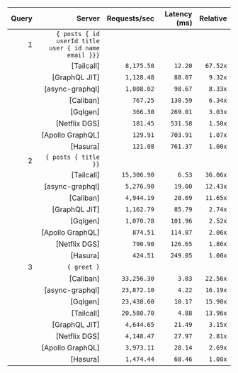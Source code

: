 <!-- PERFORMANCE_RESULTS_START -->

| Query | Server | Requests/sec | Latency (ms) | Relative |
|-------:|--------:|--------------:|--------------:|---------:|
| 1 | `{ posts { id userId title user { id name email }}}` |
|| [Tailcall] | `8,175.50` | `12.20` | `67.52x` |
|| [GraphQL JIT] | `1,128.48` | `88.07` | `9.32x` |
|| [async-graphql] | `1,008.02` | `98.67` | `8.33x` |
|| [Caliban] | `767.25` | `130.59` | `6.34x` |
|| [Gqlgen] | `366.30` | `269.01` | `3.03x` |
|| [Netflix DGS] | `181.45` | `531.58` | `1.50x` |
|| [Apollo GraphQL] | `129.91` | `703.91` | `1.07x` |
|| [Hasura] | `121.08` | `761.37` | `1.00x` |
| 2 | `{ posts { title }}` |
|| [Tailcall] | `15,306.90` | `6.53` | `36.06x` |
|| [async-graphql] | `5,276.90` | `19.00` | `12.43x` |
|| [Caliban] | `4,944.19` | `20.69` | `11.65x` |
|| [GraphQL JIT] | `1,162.79` | `85.79` | `2.74x` |
|| [Gqlgen] | `1,070.78` | `101.96` | `2.52x` |
|| [Apollo GraphQL] | `874.51` | `114.87` | `2.06x` |
|| [Netflix DGS] | `790.90` | `126.65` | `1.86x` |
|| [Hasura] | `424.51` | `249.05` | `1.00x` |
| 3 | `{ greet }` |
|| [Caliban] | `33,256.30` | `3.03` | `22.56x` |
|| [async-graphql] | `23,872.10` | `4.22` | `16.19x` |
|| [Gqlgen] | `23,438.60` | `10.17` | `15.90x` |
|| [Tailcall] | `20,580.70` | `4.88` | `13.96x` |
|| [GraphQL JIT] | `4,644.65` | `21.49` | `3.15x` |
|| [Netflix DGS] | `4,148.47` | `27.97` | `2.81x` |
|| [Apollo GraphQL] | `3,973.11` | `28.14` | `2.69x` |
|| [Hasura] | `1,474.44` | `68.46` | `1.00x` |

<!-- PERFORMANCE_RESULTS_END -->
